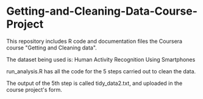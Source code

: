 # Getting-and-Cleaning-Data-Course-Project

This repository includes R code and documentation files the  Coursera course "Getting and Cleaning data".

The dataset being used is: Human Activity Recognition Using Smartphones

run_analysis.R has all the code for the 5 steps carried out to clean the data.

The output of the 5th step is called tidy_data2.txt, and uploaded in the course project's form.
